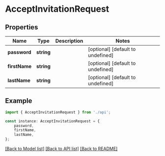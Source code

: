 # AcceptInvitationRequest


## Properties

Name | Type | Description | Notes
------------ | ------------- | ------------- | -------------
**password** | **string** |  | [optional] [default to undefined]
**firstName** | **string** |  | [optional] [default to undefined]
**lastName** | **string** |  | [optional] [default to undefined]

## Example

```typescript
import { AcceptInvitationRequest } from './api';

const instance: AcceptInvitationRequest = {
    password,
    firstName,
    lastName,
};
```

[[Back to Model list]](../README.md#documentation-for-models) [[Back to API list]](../README.md#documentation-for-api-endpoints) [[Back to README]](../README.md)
